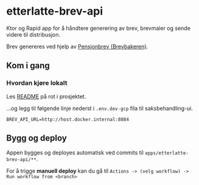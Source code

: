 # etterlatte-brev-api

Ktor og Rapid app for å håndtere generering av brev, brevmaler og sende videre til distribusjon.

Brev genereres ved hjelp av [Pensjonbrev (Brevbakeren)](https://github.com/navikt/pensjonsbrev).

## Kom i gang

### Hvordan kjøre lokalt

Les [README](../../README.md) på rot i prosjektet.

...og legg til følgende linje nederst i `.env.dev-gcp` fila til saksbehandling-ui.

```
BREV_API_URL=http://host.docker.internal:8084
```

## Bygg og deploy

Appen bygges og deployes automatisk ved commits til `apps/etterlatte-brev-api/**`.

For å trigge **manuell deploy** kan du gå til `Actions -> (velg workflow) -> Run workflow from <branch>`
